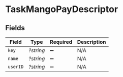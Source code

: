 # TaskMangoPayDescriptor


## Fields

| Field              | Type               | Required           | Description        |
| ------------------ | ------------------ | ------------------ | ------------------ |
| `key`              | *?string*          | :heavy_minus_sign: | N/A                |
| `name`             | *?string*          | :heavy_minus_sign: | N/A                |
| `userID`           | *?string*          | :heavy_minus_sign: | N/A                |